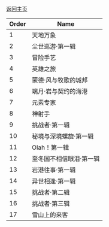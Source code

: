 [返回主页](https://github.com/DGP-Studio/Genshin.Perspective)

|Order|Name|
|-|-|
|1|天地万象|
|2|尘世巡游·第一辑|
|3|冒险手艺|
|4|英雄之旅|
|5|蒙德·风与牧歌的城邦|
|6|璃月·岩与契约的海港|
|7|元素专家|
|8|神射手|
|9|挑战者·第一辑|
|10|秘境与深境螺旋·第一辑|
|11|Olah！第一辑|
|12|至冬国不相信眼泪·第一辑|
|13|岩港往事·第一辑|
|14|异世相逢·第一辑|
|15|挑战者·第二辑|
|16|挑战者·第三辑|
|17|雪山上的来客|

